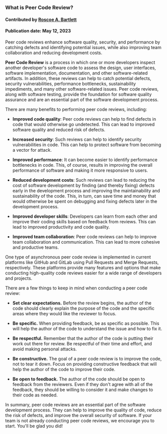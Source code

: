 ### What is Peer Code Review?
#### Contributed by  [Roscoe A. Bartlett](https://github.com/bartlett)
#### Publication date: May 12, 2023

<!--- deck start --->
Peer code reviews enhance software quality, security, and performance by catching defects and identifying potential issues, while also improving team collaboration and reducing development costs.
<!--- deck end --->

<!--- body start --->

**Peer Code Review** is a process in which one or more developers inspect another developer's software code to assess the design, user interfaces, software implementation, documentation, and other software-related artifacts.
In addition, these reviews can help to catch potential defects, security vulnerabilities, performance bottlenecks, sustainability impediments, and many other software-related issues.
Peer code reviews, along with software testing, provide the foundation for software quality assurance and are an essential part of the software development process.

There are many benefits to performing peer code reviews, including:

* **Improved code quality**: Peer code reviews can help to find defects in code that would otherwise go undetected.
This can lead to improved software quality and reduced risk of defects.

* **Increased security**: Such reviews can help to identify security vulnerabilities in code.
This can help to protect software from becoming a vector for attack.

* **Improved performance**: It can become easier to identify performance bottlenecks in code.
This, of course, results in improving the overall performance of software and making it more responsive to users.

* **Reduced development costs**: Such reviews can lead to reducing the cost of software development by finding (and thereby fixing) defects early in the development process and improving the maintainability and sustainability of the code.
This, in turn, can save time and money that would otherwise be spent on debugging and fixing defects later in the development process.

* **Improved developer skills**: Developers can learn from each other and improve their coding skills based on feedback from reviews.
This can lead to improved productivity and code quality.

* **Improved team collaboration**: Peer code reviews can help to improve team collaboration and communication.
This can lead to more cohesive and productive teams.

One type of asynchronous peer code review is implemented in current platforms like GitHub and GitLab using Pull Requests and Merge Requests, respectively.
These platforms provide many features and options that make conducting high-quality code reviews easier for a wide range of developers and projects.

There are a few things to keep in mind when conducting a peer code review:

* **Set clear expectations.** Before the review begins, the author of the code should clearly explain the purpose of the code and the specific areas where they would like the reviewer to focus.

* **Be specific.** When providing feedback, be as specific as possible. This will help the author of the code to understand the issue and how to fix it.

* **Be respectful.** Remember that the author of the code is putting their work out there for review.
Be respectful of their time and effort, and avoid making personal attacks.

* **Be constructive.** The goal of a peer code review is to improve the code, not to tear it down.
Focus on providing constructive feedback that will help the author of the code to improve their code.

* **Be open to feedback.** The author of the code should be open to feedback from the reviewers.
Even if they don't agree with all of the feedback, they should be willing to consider it and make changes to their code as needed.

In summary, peer code reviews are an essential part of the software development process.
They can help to improve the quality of code, reduce the risk of defects, and improve the overall security of software.
If your team is not already conducting peer code reviews, we encourage you to start. You'll be glad you did!

<!--- body end  --->
 
<!---
Publish: yes
Pinned: yes
Topics: peer code review
--->
